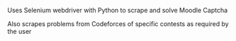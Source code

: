 Uses Selenium webdriver with Python to scrape and solve Moodle Captcha

Also scrapes problems from Codeforces of specific contests as required by the user
